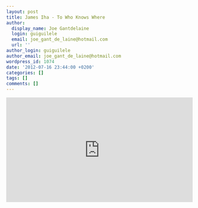 ```yaml
---
layout: post
title: James Iha - To Who Knows Where
author:
  display_name: Joe Gantdelaine
  login: guiguilele
  email: joe_gant_de_laine@hotmail.com
  url: ''
author_login: guiguilele
author_email: joe_gant_de_laine@hotmail.com
wordpress_id: 1074
date: '2012-07-16 23:44:00 +0200'
categories: []
tags: []
comments: []
---
```

<iframe width="500" height="281" src="http://www.youtube.com/embed/7ZdeH2V0gNE" frameborder="0" allowfullscreen></iframe>
